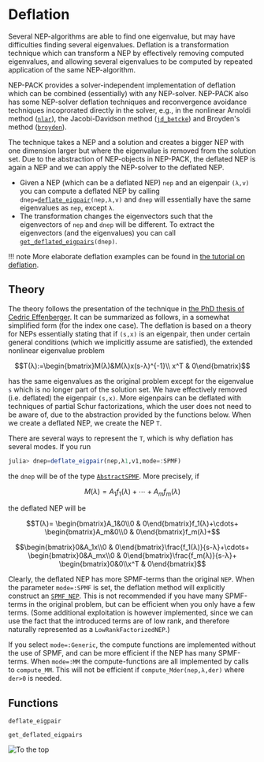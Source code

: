 # Deflation

Several NEP-algorithms are able to find one eigenvalue,
but may have difficulties finding several eigenvalues.
Deflation is a transformation technique which can
transform a NEP by effectively removing computed eigenvalues,
and allowing several eigenvalues to be computed by repeated
application of the same NEP-algorithm.

NEP-PACK provides a solver-independent implementation of deflation
which can be combined (essentially) with any NEP-solver.
 NEP-PACK also has some NEP-solver deflation techniques and reconvergence avoidance techniques  incoprorated directly in the solver, e.g., in the nonlinear Arnoldi method ([`nlar`](@ref)),
the Jacobi-Davidson method ([`jd_betcke`](@ref))
and Broyden's method ([`broyden`](@ref)).

The technique takes a NEP and a solution and creates a bigger NEP
with one dimension larger but where the eigenvalue is removed from the solution set. Due to the abstraction of NEP-objects
in NEP-PACK, the deflated NEP is again a NEP and we can apply the
NEP-solver to the deflated NEP.

* Given a NEP (which can be a deflated NEP) `nep` and an eigenpair `(λ,v)` you can compute a deflated NEP by calling `dnep=`[`deflate_eigpair`](@ref)`(nep,λ,v)` and `dnep` will essentially have the same eigenvalues as `nep`, except `λ`.
* The transformation changes the eigenvectors such that the eigenvectors of `nep` and `dnep` will be different. To extract the eigenvectors (and the eigenvalues) you can call [`get_deflated_eigpairs`](@ref)`(dnep)`.

!!! note
    More elaborate deflation examples can be found in [the tutorial on deflation](deflate_tutorial.md).








## Theory

The theory follows the presentation of the technique
in [the PhD thesis of Cedric Effenberger](http://sma.epfl.ch/~anchpcommon/students/effenberger.pdf). It can be summarized as follows, in a somewhat simplified form (for the index one case).
The deflation is based on a theory for NEPs essentially stating that
if ``(s,x)`` is an eigenpair, then under certain general conditions (which we implicitly assume are satisfied), 
the extended nonlinear eigenvalue problem
```math
T(λ):=\begin{bmatrix}M(λ)&M(λ)x(s-λ)^{-1}\\ x^T & 0\end{bmatrix}
```
has the same eigenvalues as the original problem except for the eigenvalue ``s`` which is no longer part of the solution set. We have effectively removed (i.e. deflated) the eigenpair `(s,x)`. More
eigenpairs can be deflated with techniques of partial Schur
factorizations, which the user does not need to be aware of, due to
the abstraction provided by the functions below. When we create
a deflated NEP, we create the NEP ``T``.

There are several ways to represent the ``T``, which is why deflation has several
modes. If you run
```julia
julia> dnep=deflate_eigpair(nep,λ1,v1,mode=:SPMF)
```
the `dnep` will be of the type [`AbstractSPMF`](@ref). More precisely, if
```math
M(λ)=A_1f_1(λ)+\cdots+A_mf_m(λ)
```
the deflated NEP will be
```math
T(λ)=
\begin{bmatrix}A_1&0\\0 & 0\end{bmatrix}f_1(λ)+\cdots+
\begin{bmatrix}A_m&0\\0 & 0\end{bmatrix}f_m(λ)+
```
```math
\begin{bmatrix}0&A_1x\\0 & 0\end{bmatrix}\frac{f_1(λ)}{s-λ}+\cdots+
\begin{bmatrix}0&A_mx\\0 & 0\end{bmatrix}\frac{f_m(λ)}{s-λ}+
\begin{bmatrix}0&0\\x^T & 0\end{bmatrix}
```
Clearly, the deflated NEP has more SPMF-terms than the original `NEP`.
When the parameter `mode=:SPMF` is set, the deflation method will explicitly construct an [`SPMF_NEP`](@ref).
This is not recommended if you have many SPMF-terms in the original problem, but can be efficient when you
only have a few terms.
(Some additional exploitation is however implemented, since we can use
the fact that the introduced terms are of low rank, and
therefore naturally represented as a `LowRankFactorizedNEP`.)

If you select `mode=:Generic`, the compute functions are implemented
without the use of SPMF, and can be more efficient
if the NEP has many SPMF-terms.
When `mode=:MM` the compute-functions are all implemented
by calls to `compute_MM`. This will not be efficient if
`compute_Mder(nep,λ,der)` where  `der>0` is needed.

## Functions

```@docs
deflate_eigpair
```

```@docs
get_deflated_eigpairs
```



![To the top](http://jarlebring.se/onepixel.png?NEPPACKDOC_DEFLATIONM)
